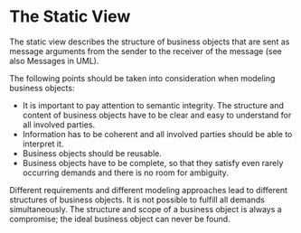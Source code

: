 # The Static View

The static view describes the structure of business objects that are sent as message arguments from the sender to the receiver of the message (see also Messages in UML).

The following points should be taken into consideration when modeling business objects:

 * It is important to pay attention to semantic integrity. The structure and content of business objects have to be clear and easy to understand for all involved parties.
 * Information has to be coherent and all involved parties should be able to interpret it.
 * Business objects should be reusable.
 * Business objects have to be complete, so that they satisfy even rarely occurring demands and there is no room for ambiguity.

Different requirements and different modeling approaches lead to different structures of business objects. It is not possible to fulfill all demands simultaneously. The structure and scope of a business object is always a compromise; the ideal business object can never be found.

